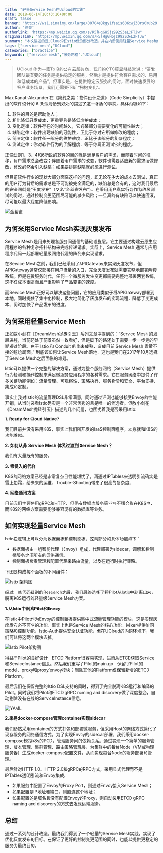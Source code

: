```yaml
---
title: "轻量Service Mesh在Ucloud的实践"
date: 2018-06-14T10:43:16+08:00
draft: false
banner: "https://ws1.sinaimg.cn/large/00704eQkgy1fsais606xwj30rs0kub29.jpg"
author: "徐亮"
authorlink: "https://mp.weixin.qq.com/s/R5lHgGH5jz992S3eL2FTJw"
originallink: "https://mp.weixin.qq.com/s/R5lHgGH5jz992S3eL2FTJw"
summary: "本文讲述的是UCloud对Istio做的部分改造，并在内部使用轻量Service Mesh的实践。"
tags: ["service mesh","UCloud"]
categories: ["practice"]
keywords: ["service mesh","服务网格","UCloud"]
---
```


> UCloud 作为一家To B的公有云服务商，我们的CTO莫显峰经常说：“研发团队最首要的任务是提供稳定的服务，然后才是提供符合客户需求的、易用和低成本的产品”。但事实是，在提供稳定云服务的同时，面对快速发展的客户业务场景，我们还需要不断 “拥抱变化”。 

Max Kanat-Alexander 在《简约之美：软件设计之道》（Code Simplicity）中提出的软件设计的 6 条法则恰到好处的描述了这一矛盾的事实，具体内容如下：

1. 软件的目的是帮助他人；
2. 相比降低开发成本，更重要的是降低维护成本；
3. 变化定律：软件存在的时间越久，它的某部分需要变化的可能性越大；
4. 缺陷定律：软件出现缺陷的可能性，正比于你对它所做修改的程度；
5. 简洁定律：软件任一部分的维护难度，正比于该部分的复杂程度；
6. 测试定律：你对软件行为的了解程度，等于你真正测试它的程度。

正像法则1、3、4和6所说的软件的目的就是满足客户的需求，而随着时间的推移，用户需求总会改变；伴随着用户需求的改变，软件也需要适应新的需求而做修改，修改必然会引入缺陷；如果要排除缺陷就必须进行测试。

但目前软件行业的现状大部分面临这样的问题，即无论花多大的成本去测试，真正的用户行为背后的需求总是不可能被完全满足的，缺陷总是会有的，这时我们最后的安全网就是“灰度发布”（又名“金丝雀发布”）。在采用用户真实行为作为终极测试的同时，通过控制变更范围尽可能的减少风险；一旦真的有缺陷可以快速回滚，尽可能以最大程度降低影响。

![金丝雀](https://ws1.sinaimg.cn/large/00704eQkgy1fsaihrzqrjj30fo0hwgwj.jpg)

## 为何采用Service Mesh实现灰度发布

Service Mesh 是用来处理各服务间通信的基础设施层。它主要通过构建云原生应用程序的各种复杂拓扑结构来完成传递请求。实际上，Service Mesh 通常与应用程序代码一起部署轻量级网络代理的阵列来实现请求。

在Service Mesh之前，我们已经采用了APIGateway来实现灰度发布，但APIGateway通常仅部署在用户流量的入口，完全灰度发布就需要完整地部署两套系统。但是在微服务时代，任何一个微服务发生变更都需要完整地部署两套系统，这不仅成本很高而且严重影响了产品变更的速度。 

而Service Mesh正好可以解决这些问题，它的应用类似于将APIGateway部署到本地，同时提供了集中化控制，极大地简化了灰度发布的实现流程、降低了变更成本、同时加快了产品发布的进度。

## 为何采用轻量Service Mesh

正如敖小剑在《DreamMesh抛砖引玉》系列文章中提到的：“Service Mesh 的发展进程，当前还处于前景虽然一致看好，但是脚下的路还处于需要一步一步走的早期艰难阶段。由于 Istio 和 Conduit 的尚未成熟，造成目前 Service Mesh 青黄不接的尴尬局面。” 到底该如何让Service Mesh落地，这也是我们在2017年10月选择了Service Mesh之后面临的难题。

Istio可以提供一个完整的解决方案，通过为整个服务网格（Service Mesh）提供行为检测和操作控制来满足微服务应用程序的各种需求。它在服务网络中提供了许多关键功能例如：流量管理、可观察性、策略执行、服务身份和安全、平台支持、集成和定制。

事实上我对Istio的流量管理DSL非常满意，同时通过评测也能够接受Envoy的性能开销，从当时来看Istio确实是一个非常优秀的且是唯一的候选者。但敖小剑在《DreamMesh抛砖引玉》描述的几个问题，也困扰着我是否采用Istio:

**1. Ready for Cloud Native?**

我们目前并没有采用K8S，事实上我们所开发的IaaS控制面程序，本身就和K8S的功能类似。

**2. 如何从非 Service Mesh 体系过渡到 Service Mesh？**

我们有大量既有的服务。

**3. 零侵入的代价**

K8S的网络方案已经是非常复杂且性能堪忧了，再通过IPTables来透明引流确实是雪上加霜，给未来的运维、Trouble-Shooting带来了很高的复杂度。

**4. 网络通讯方案**

目前我们主要使用gRPC和HTTP，但仍有数据库服务等业务不适合跑在K8S中，而K8S的网络方案需要能够兼容现有的数据库等业务。

## 如何实现轻量Service Mesh

Istio在逻辑上可以分为数据面板和控制面板，这两部分的具体功能如下：

- 数据面板由一组智能代理（Envoy）组成，代理部署为sidecar，调解和控制微服务之间所有的网络通信。
- 控制面板负责管理和配置代理来路由流量，以及在运行时执行策略。

下图是构成每个面板的不同组件：

![Istio 架构图](https://ws1.sinaimg.cn/large/00704eQkgy1fsaijefq2qj30hs09e0vi.jpg)

经过一些代码级别的Research之后，我们最终选择了将Pilot从Istio中剥离出来，脱离K8S运行的轻量级Service Mesh方案。

**1.从Istio中剥离Pilot和Envoy**

在Istio中Pilot作为Envoy的控制面板提供集中式流量管理功能的模块，这是实现灰度发布必不可少的功能，事实上也是Service Mesh的核心功能。Mixer提供访问策略和控制功能，Istio-Auth提供安全认证功能，但在UCloud的内网环境下，我们可以将这两个模块去掉。

![Istio Pilot架构图](https://ws1.sinaimg.cn/large/00704eQkgy1fsaijtidnzj30hs0edq67.jpg)

得益于Pilot的良好设计，ETCD Platform很容易实现，进而从ETCD获取Service和ServiceInstance信息。然后我们重写了Pilot的main.go，保留了Pilot的model、proxy和proxy/envoy模块；删除其他的Platform仅保留新增的ETCD Platform。

最后我们在保留完整的Istio DSL支持的同时，得到了完全脱离K8S运行和编译的Pilot。同时我们将Pilot和ETCD gRPC naming and discovery做了深度整合，自动剔除没有在线的ServiceInstance信息。

![YAML](https://ws1.sinaimg.cn/large/00704eQkgy1fsaik5pa5ej30hs0bg41v.jpg)

**2.采用docker-compose管理container实现sidecar**

我们仍然采用container的方式打包和部署微服务，但采用Host的网络方式简化了现存服务的网络通信方式。为了实现Envoy的sidecar部署，我们采用docker-compose模拟k8s的POD，管理服务间的依赖关系。通过实现一个简单的服务管理、版本管理、集群管理、路由策略管理层，为集群中的每台Node（VM或物理服务器）生成docker-compose配置文件，从而实现每台Node的服务部署和管理。

最后针对HTTP 1.0、HTTP 2.0和gRPC的RPC方式，采用显式代理而不是IPTables透明引流和Envoy集成。

- 如果服务中配置了Envoy的Proxy Port，则通过Envoy接入Service Mesh；
- 如果配置是IP地址和端口，则直连这个地址；
- 如果配置的是域名且没有配置Envoy的Proxy，则自动采用ETCD gRPC naming and discovery的方式去发现远端服务。

## 总结

通过一系列的设计改造，最终我们得到了一个轻量的Service Mesh实践，实现了优化灰度发布的目标。在保证了更好的控制变更范围的同时，也能以提供更稳定的服务为最终目的。